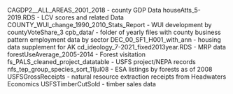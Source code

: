 CAGDP2__ALL_AREAS_2001_2018 - county GDP Data
houseAtts_5-2019.RDS - LCV scores and related Data
COUNTY_WUI_change_1990_2010_Stats_Report - WUI development by countyVoteShare_3
cpb_data/ - folder of yearly files with county business pattern employment data by sector
DEC_00_SF1_H001_with_ann - housing data supplement for AK
cd_ideology_7-2021_fixed2013year.RDS - MRP data
forestUseAverage_2005-2014 - Forest visitation
fs_PALS_cleaned_project_datatable - USFS project/NEPA records
nfs_tep_group_species_sort_11jul08 - ESA listings by forests as of 2008
USFSGrossReceipts - natural resource extraction receipts from Headwaters Economics
USFSTimberCutSold - timber sales data
